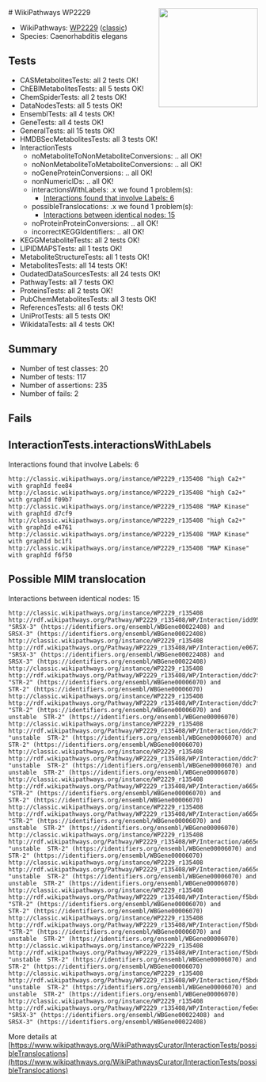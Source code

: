 <img style="float: right; width: 200px" src="https://upload.wikimedia.org/wikipedia/commons/thumb/8/83/Wplogo_with_text_500.png/640px-Wplogo_with_text_500.png" />
# WikiPathways WP2229

* WikiPathways: [WP2229](https://wikipathways.org/pathways/WP2229) ([classic](https://classic.wikipathways.org/instance/WP2229))
* Species: Caenorhabditis elegans
## Tests
* CASMetabolitesTests: all 2 tests OK!
* ChEBIMetabolitesTests: all 5 tests OK!
* ChemSpiderTests: all 2 tests OK!
* DataNodesTests: all 5 tests OK!
* EnsemblTests: all 4 tests OK!
* GeneTests: all 4 tests OK!
* GeneralTests: all 15 tests OK!
* HMDBSecMetabolitesTests: all 3 tests OK!
* InteractionTests
    * noMetaboliteToNonMetaboliteConversions: .. all OK!
    * noNonMetaboliteToMetaboliteConversions: .. all OK!
    * noGeneProteinConversions: .. all OK!
    * nonNumericIDs: .. all OK!
    * interactionsWithLabels: .x we found 1 problem(s):
        * [Interactions found that involve Labels: 6](#630d267d)
    * possibleTranslocations: .x we found 1 problem(s):
        * [Interactions between identical nodes: 15](#661ebeef)
    * noProteinProteinConversions: .. all OK!
    * incorrectKEGGIdentifiers: .. all OK!
* KEGGMetaboliteTests: all 2 tests OK!
* LIPIDMAPSTests: all 1 tests OK!
* MetaboliteStructureTests: all 1 tests OK!
* MetabolitesTests: all 14 tests OK!
* OudatedDataSourcesTests: all 24 tests OK!
* PathwayTests: all 7 tests OK!
* ProteinsTests: all 2 tests OK!
* PubChemMetabolitesTests: all 3 tests OK!
* ReferencesTests: all 6 tests OK!
* UniProtTests: all 5 tests OK!
* WikidataTests: all 4 tests OK!


## Summary

* Number of test classes: 20
* Number of tests: 117
* Number of assertions: 235
* Number of fails: 2

## Fails

<a name="630d267d" />

## InteractionTests.interactionsWithLabels

Interactions found that involve Labels: 6
```
http://classic.wikipathways.org/instance/WP2229_r135408 "high Ca2+" with graphId fee84
http://classic.wikipathways.org/instance/WP2229_r135408 "high Ca2+" with graphId f09b7
http://classic.wikipathways.org/instance/WP2229_r135408 "MAP Kinase" with graphId d7cf9
http://classic.wikipathways.org/instance/WP2229_r135408 "high Ca2+" with graphId e4761
http://classic.wikipathways.org/instance/WP2229_r135408 "MAP Kinase" with graphId bc1f1
http://classic.wikipathways.org/instance/WP2229_r135408 "MAP Kinase" with graphId f6f50
```

<a name="661ebeef" />

## Possible MIM translocation

Interactions between identical nodes: 15
```
http://classic.wikipathways.org/instance/WP2229_r135408 http://rdf.wikipathways.org/Pathway/WP2229_r135408/WP/Interaction/idd956d60f "SRSX-3" (https://identifiers.org/ensembl/WBGene00022408) and 
SRSX-3" (https://identifiers.org/ensembl/WBGene00022408)
http://classic.wikipathways.org/instance/WP2229_r135408 http://rdf.wikipathways.org/Pathway/WP2229_r135408/WP/Interaction/e0672 "SRSX-3" (https://identifiers.org/ensembl/WBGene00022408) and 
SRSX-3" (https://identifiers.org/ensembl/WBGene00022408)
http://classic.wikipathways.org/instance/WP2229_r135408 http://rdf.wikipathways.org/Pathway/WP2229_r135408/WP/Interaction/ddc7f "STR-2" (https://identifiers.org/ensembl/WBGene00006070) and 
STR-2" (https://identifiers.org/ensembl/WBGene00006070)
http://classic.wikipathways.org/instance/WP2229_r135408 http://rdf.wikipathways.org/Pathway/WP2229_r135408/WP/Interaction/ddc7f "STR-2" (https://identifiers.org/ensembl/WBGene00006070) and 
unstable  STR-2" (https://identifiers.org/ensembl/WBGene00006070)
http://classic.wikipathways.org/instance/WP2229_r135408 http://rdf.wikipathways.org/Pathway/WP2229_r135408/WP/Interaction/ddc7f "unstable  STR-2" (https://identifiers.org/ensembl/WBGene00006070) and 
STR-2" (https://identifiers.org/ensembl/WBGene00006070)
http://classic.wikipathways.org/instance/WP2229_r135408 http://rdf.wikipathways.org/Pathway/WP2229_r135408/WP/Interaction/ddc7f "unstable  STR-2" (https://identifiers.org/ensembl/WBGene00006070) and 
unstable  STR-2" (https://identifiers.org/ensembl/WBGene00006070)
http://classic.wikipathways.org/instance/WP2229_r135408 http://rdf.wikipathways.org/Pathway/WP2229_r135408/WP/Interaction/a665e "STR-2" (https://identifiers.org/ensembl/WBGene00006070) and 
STR-2" (https://identifiers.org/ensembl/WBGene00006070)
http://classic.wikipathways.org/instance/WP2229_r135408 http://rdf.wikipathways.org/Pathway/WP2229_r135408/WP/Interaction/a665e "STR-2" (https://identifiers.org/ensembl/WBGene00006070) and 
unstable  STR-2" (https://identifiers.org/ensembl/WBGene00006070)
http://classic.wikipathways.org/instance/WP2229_r135408 http://rdf.wikipathways.org/Pathway/WP2229_r135408/WP/Interaction/a665e "unstable  STR-2" (https://identifiers.org/ensembl/WBGene00006070) and 
STR-2" (https://identifiers.org/ensembl/WBGene00006070)
http://classic.wikipathways.org/instance/WP2229_r135408 http://rdf.wikipathways.org/Pathway/WP2229_r135408/WP/Interaction/a665e "unstable  STR-2" (https://identifiers.org/ensembl/WBGene00006070) and 
unstable  STR-2" (https://identifiers.org/ensembl/WBGene00006070)
http://classic.wikipathways.org/instance/WP2229_r135408 http://rdf.wikipathways.org/Pathway/WP2229_r135408/WP/Interaction/f5bdc "STR-2" (https://identifiers.org/ensembl/WBGene00006070) and 
STR-2" (https://identifiers.org/ensembl/WBGene00006070)
http://classic.wikipathways.org/instance/WP2229_r135408 http://rdf.wikipathways.org/Pathway/WP2229_r135408/WP/Interaction/f5bdc "STR-2" (https://identifiers.org/ensembl/WBGene00006070) and 
unstable  STR-2" (https://identifiers.org/ensembl/WBGene00006070)
http://classic.wikipathways.org/instance/WP2229_r135408 http://rdf.wikipathways.org/Pathway/WP2229_r135408/WP/Interaction/f5bdc "unstable  STR-2" (https://identifiers.org/ensembl/WBGene00006070) and 
STR-2" (https://identifiers.org/ensembl/WBGene00006070)
http://classic.wikipathways.org/instance/WP2229_r135408 http://rdf.wikipathways.org/Pathway/WP2229_r135408/WP/Interaction/f5bdc "unstable  STR-2" (https://identifiers.org/ensembl/WBGene00006070) and 
unstable  STR-2" (https://identifiers.org/ensembl/WBGene00006070)
http://classic.wikipathways.org/instance/WP2229_r135408 http://rdf.wikipathways.org/Pathway/WP2229_r135408/WP/Interaction/fe6ed "SRSX-3" (https://identifiers.org/ensembl/WBGene00022408) and 
SRSX-3" (https://identifiers.org/ensembl/WBGene00022408)
```

More details at [https://www.wikipathways.org/WikiPathwaysCurator/InteractionTests/possibleTranslocations](https://www.wikipathways.org/WikiPathwaysCurator/InteractionTests/possibleTranslocations)

